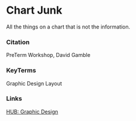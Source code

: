 # Chart Junk
All the things on a chart that is not the information. 

### Citation

PreTerm Workshop, David Gamble 

### KeyTerms

Graphic Design
Layout

### Links
[HUB: Graphic Design](197_HUB__Graphic_Design_Tips.md)
